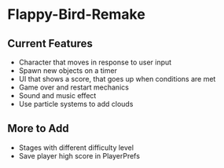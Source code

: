 # Flappy-Bird-Remake

## Current Features
- Character that moves in response to user input
- Spawn new objects on a timer
- UI that shows a score, that goes up when conditions are met
- Game over and restart mechanics
- Sound and music effect
- Use particle systems to add clouds

## More to Add
- Stages with different difficulty level
- Save player high score in PlayerPrefs
